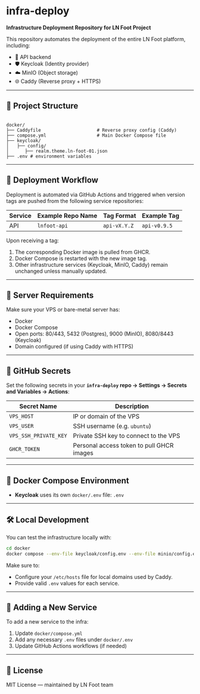 # infra-deploy

**Infrastructure Deployment Repository for LN Foot Project**

This repository automates the deployment of the entire LN Foot platform, including:

- 🔌 API backend
- 🛡 Keycloak (Identity provider)
- ☁️ MinIO (Object storage)
- 🌐 Caddy (Reverse proxy + HTTPS)

---

## 📁 Project Structure

```

docker/
├── Caddyfile                     # Reverse proxy config (Caddy)
├── compose.yml                   # Main Docker Compose file
├── keycloak/
│   ├── config/
│      ├── realm.theme.ln-foot-01.json
├── .env # environment variables
````

---

## 🚀 Deployment Workflow

Deployment is automated via GitHub Actions and triggered when version tags are pushed from the following service repositories:

| Service | Example Repo Name      | Tag Format           | Example Tag       |
|---------|------------------------|----------------------|-------------------|
| API     | `lnfoot-api`           | `api-vX.Y.Z`         | `api-v0.9.5`      |

Upon receiving a tag:
1. The corresponding Docker image is pulled from GHCR.
2. Docker Compose is restarted with the new image tag.
3. Other infrastructure services (Keycloak, MinIO, Caddy) remain unchanged unless manually updated.

---

## 🔧 Server Requirements

Make sure your VPS or bare-metal server has:

- Docker
- Docker Compose
- Open ports: 80/443, 5432 (Postgres), 9000 (MinIO), 8080/8443 (Keycloak)
- Domain configured (if using Caddy with HTTPS)

---

## 🔐 GitHub Secrets

Set the following secrets in your **`infra-deploy` repo → Settings → Secrets and Variables → Actions**:

| Secret Name           | Description                                 |
|-----------------------|---------------------------------------------|
| `VPS_HOST`            | IP or domain of the VPS                     |
| `VPS_USER`            | SSH username (e.g. `ubuntu`)                |
| `VPS_SSH_PRIVATE_KEY` | Private SSH key to connect to the VPS       |
| `GHCR_TOKEN`          | Personal access token to pull GHCR images   |

---

## 📜 Docker Compose Environment

- **Keycloak** uses its own `docker/.env` file: `.env`
---

## 🛠 Local Development

You can test the infrastructure locally with:

```bash
cd docker
docker compose --env-file keycloak/config.env --env-file minio/config.env up -d
````

Make sure to:

* Configure your `/etc/hosts` file for local domains used by Caddy.
* Provide valid `.env` values for each service.

---

## 🧩 Adding a New Service

To add a new service to the infra:

1. Update `docker/compose.yml`
2. Add any necessary `.env` files under `docker/.env`
3. Update GitHub Actions workflows (if needed)

---

## 📄 License

MIT License — maintained by LN Foot team

```
